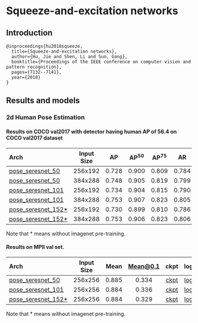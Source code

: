 # Squeeze-and-excitation networks

## Introduction
```
@inproceedings{hu2018squeeze,
  title={Squeeze-and-excitation networks},
  author={Hu, Jie and Shen, Li and Sun, Gang},
  booktitle={Proceedings of the IEEE conference on computer vision and pattern recognition},
  pages={7132--7141},
  year={2018}
}
```

## Results and models

### 2d Human Pose Estimation

#### Results on COCO val2017 with detector having human AP of 56.4 on COCO val2017 dataset

| Arch | Input Size | AP | AP<sup>50</sup> | AP<sup>75</sup> | AR | AR<sup>50</sup> | ckpt | log |
| :----------------- | :-----------: | :------: | :------: | :------: | :------: | :------: |:------: |:------: |
| [pose_seresnet_50](/configs/top_down/seresnet/coco/seresnet50_coco_256x192.py)  | 256x192 | 0.728 | 0.900 | 0.809 | 0.784 | 0.940 | [ckpt](https://download.openmmlab.com/mmpose/top_down/seresnet/seresnet50_coco_256x192-25058b66_20200727.pth) | [log](https://download.openmmlab.com/mmpose/top_down/seresnet/seresnet50_coco_256x192_20200727.log.json) |
| [pose_seresnet_50](/configs/top_down/seresnet/coco/seresnet50_coco_384x288.py)  | 384x288 | 0.748 | 0.905 | 0.819 | 0.799 | 0.941 | [ckpt](https://download.openmmlab.com/mmpose/top_down/seresnet/seresnet50_coco_384x288-bc0b7680_20200727.pth) | [log](https://download.openmmlab.com/mmpose/top_down/seresnet/seresnet50_coco_384x288_20200727.log.json) |
| [pose_seresnet_101](/configs/top_down/seresnet/coco/seresnet101_coco_256x192.py) | 256x192 | 0.734 | 0.904 | 0.815 | 0.790 | 0.942 | [ckpt](https://download.openmmlab.com/mmpose/top_down/seresnet/seresnet101_coco_256x192-83f29c4d_20200727.pth) | [log](https://download.openmmlab.com/mmpose/top_down/seresnet/seresnet101_coco_256x192_20200727.log.json) |
| [pose_seresnet_101](/configs/top_down/seresnet/coco/seresnet101_coco_384x288.py) | 384x288 | 0.753 | 0.907 | 0.823 | 0.805 | 0.943 | [ckpt](https://download.openmmlab.com/mmpose/top_down/seresnet/seresnet101_coco_384x288-48de1709_20200727.pth) | [log](https://download.openmmlab.com/mmpose/top_down/seresnet/seresnet101_coco_384x288_20200727.log.json) |
| [pose_seresnet_152*](/configs/top_down/seresnet/coco/seresnet152_coco_256x192.py) | 256x192 | 0.730 | 0.899 | 0.810 | 0.786 | 0.940 | [ckpt](https://download.openmmlab.com/mmpose/top_down/seresnet/seresnet152_coco_256x192-1c628d79_20200727.pth) | [log](https://download.openmmlab.com/mmpose/top_down/seresnet/seresnet152_coco_256x192_20200727.log.json) |
| [pose_seresnet_152*](/configs/top_down/seresnet/coco/seresnet152_coco_384x288.py) | 384x288 | 0.753 | 0.906 | 0.823 | 0.806 | 0.945 | [ckpt](https://download.openmmlab.com/mmpose/top_down/seresnet/seresnet152_coco_384x288-58b23ee8_20200727.pth) | [log](https://download.openmmlab.com/mmpose/top_down/seresnet/seresnet152_coco_384x288_20200727.log.json) |

Note that * means without imagenet pre-training.


#### Results on MPII val set.

| Arch  | Input Size | Mean | Mean@0.1   | ckpt    | log     |
| :--- | :--------: | :------: | :------: |:------: |:------: |
| [pose_seresnet_50](/configs/top_down/seresnet/mpii/seresnet50_mpii_256x256.py) | 256x256 | 0.885 | 0.334 | [ckpt](https://download.openmmlab.com/mmpose/top_down/seresnet/seresnet50_mpii_256x256-1bb21f79_20200927.pth) | [log](https://download.openmmlab.com/mmpose/top_down/seresnet/seresnet50_mpii_256x256_20200927.log.json) |
| [pose_seresnet_101](/configs/top_down/seresnet/mpii/seresnet101_mpii_256x256.py) | 256x256 | 0.884 | 0.336 | [ckpt](https://download.openmmlab.com/mmpose/top_down/seresnet/seresnet101_mpii_256x256-0ba14ff5_20200927.pth) | [log](https://download.openmmlab.com/mmpose/top_down/seresnet/seresnet101_mpii_256x256_20200927.log.json) |
| [pose_seresnet_152*](/configs/top_down/seresnet/mpii/seresnet152_mpii_256x256.py) | 256x256 | 0.884 | 0.329 | [ckpt](https://download.openmmlab.com/mmpose/top_down/seresnet/seresnet152_mpii_256x256-6ea1e774_20200927.pth) | [log](https://download.openmmlab.com/mmpose/top_down/seresnet/seresnet152_mpii_256x256_20200927.log.json) |

Note that * means without imagenet pre-training.
